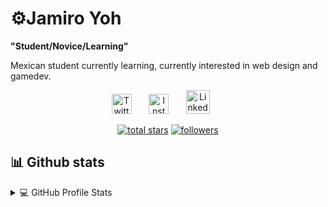 # ⚙️Jamiro Yoh

**"Student/Novice/Learning"**

Mexican student currently learning, currently interested in web design and gamedev.

<!-- Social Media -->
<p align="center">
  <a href="https://twitter.com/YohJamiro"><img width="32px" alt="Twitter" title="Twitter" src="https://cdn-icons-png.flaticon.com/512/733/733579.png"/></a>
  &#8287;&#8287;&#8287;&#8287;&#8287;
  <a href="https://www.instagram.com/jamiro_yoh/"><img width="32px" alt="Instagram" title="Instagram" src="https://cdn-icons-png.flaticon.com/512/174/174855.png"></a>
  &#8287;&#8287;&#8287;&#8287;&#8287;
  <a href="https://www.linkedin.com/in/braulio-roberto-gutiérrez-bejarano-81211728a/"><img width="38px" alt="LinkedIn" title="LinkedIn" src="https://img.icons8.com/?size=512&id=13930&format=png"></a>
  &#8287;&#8287;&#8287;&#8287;&#8287;
</p>
<!-- end of social media tab -->

<!-- icons section -->
<p align="center">
  <a href="https://github.com/Jamiro-MR?tab=repositories&sort=stargazers">
    <img alt="total stars" title="Total stars on GitHub" src="https://custom-icon-badges.demolab.com/github/stars/Jamiro-MR?color=55960c&style=for-the-badge&labelColor=488207&logo=star"/></a>
  <a href="https://github.com/Jamiro-MR?tab=followers">
    <img alt="followers" title="Follow me on Github" src="https://custom-icon-badges.demolab.com/github/followers/Jamiro-MR?color=236ad3&labelColor=1155ba&style=for-the-badge&logo=person-add&label=Follow&logoColor=white"/></a>
</p>
<!-- endof icon section-->

## 📊 Github stats
<details>
  <!-- profile stats -->
  <summary>💻 GitHub Profile Stats</summary>
    <a href="#"><img alt="Jamiro-MR's Github Stats" src="https://denvercoder1-github-readme-stats.vercel.app/api/?username=Jamiro-MR&show_icons=true&include_all_commits=true&count_private=true&theme=react&hide_border=true&bg_color=1F222E&title_color=F85D7F&icon_color=F8D866" height="192px"/></a>
  <!-- most used languages -->
  <a href="#"><img alt="Jamiro-MR's Top Languages" src="https://github-readme-stats.vercel.app/api/top-langs/?username=Jamiro-MR&langs_count=8&layout=compact&theme=react&hide_border=true&bg_color=1F222E&title_color=F85D7F&icon_color=F8D866&hide=Jupyter%20Notebook" height="192px"/></a>
</details>
